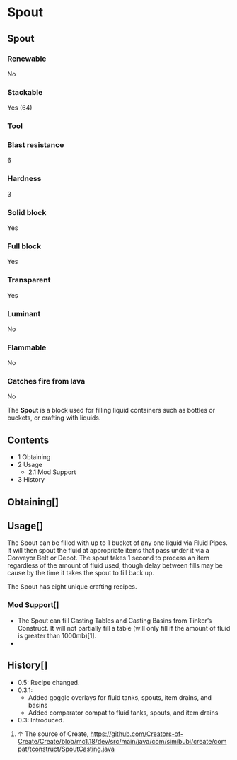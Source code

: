 # Spout

## Spout

### Renewable

No

### Stackable

Yes (64)

### Tool

### Blast resistance

6

### Hardness

3

### Solid block

Yes

### Full block

Yes

### Transparent

Yes

### Luminant

No

### Flammable

No

### Catches fire from lava

No

The **Spout** is a block used for filling liquid containers such as bottles or buckets, or crafting with liquids.

## Contents

- 1 Obtaining
- 2 Usage
    - 2.1 Mod Support
- 3 History

## Obtaining[]

## Usage[]

The Spout can be filled with up to 1 bucket of any one liquid via Fluid Pipes. It will then spout the fluid at appropriate items that pass under it via a Conveyor Belt or Depot. The spout takes 1 second to process an item regardless of the amount of fluid used, though delay between fills may be cause by the time it takes the spout to fill back up.

The Spout has eight unique crafting recipes.

### Mod Support[]

- The Spout can fill Casting Tables and Casting Basins from Tinker’s Construct. It will not partially fill a table (will only fill if the amount of fluid is greater than 1000mb)[1].
- 

## History[]

- 0.5: Recipe changed.
- 0.3.1:
    - Added goggle overlays for fluid tanks, spouts, item drains, and basins
    - Added comparator compat to fluid tanks, spouts, and item drains
- 0.3: Introduced.
1. ↑ The source of Create, https://github.com/Creators-of-Create/Create/blob/mc1.18/dev/src/main/java/com/simibubi/create/compat/tconstruct/SpoutCasting.java